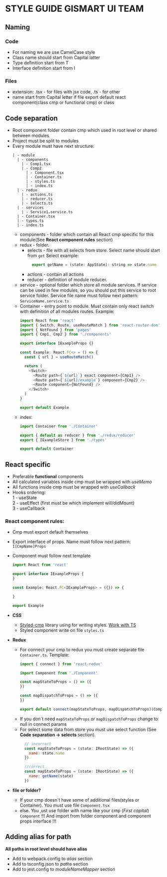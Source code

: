 # STYLE GUIDE GISMART UI TEAM

## Naming

  ### Code  
  * For naming we are use CamelCase style
  * Class name should start from Capital latter
  * Type definition start from T  
  * Interface definition start from I  
  ### Files  
  * extension: .tsx - for files with jsx code, .ts - for other
  * name start from Capital letter if file export default react component(class cmp or functional cmp) or class 

## Code separation
* Root component folder contain cmp which used in root level or shared between modules
* Project must be split to modules
* Every module must have next structure:  
    ```
    | - module
      | - components
        | - Comp1.tsx
        | - Comp2
          | - Component.tsx  
          | - Container.ts  
          | - styles.ts  
          | - index.ts  
      | - redux
        | - actions.ts
        | - reducer.ts
        | - selects.ts
      | - services
        | - Service1.service.ts
      | - Container.tsx
      | - types.ts
      | - index.ts
    ```
  * components - folder which contain all React cmp specific for this module(See **React component rules** section)
  * redux - folder.
    * selects - file with all selects from store. Select name should start from `get` Select example:  
      ```javascript
        export getName = (state: AppState): string => state.name
      ```
    * actions - contain all actions
    * reducer - definition of module reducer.
  * service - optional folder which store all module services. If service can be used in few modules, so you should put this service to root service folder. Service file name must follow next pattern: `ServiceName.service.ts`
  * Container - entry point to module. Must contain only react switch with definition of all modules routes. Example:  
    ```javascript
    import React from 'react'
    import { Switch, Route, useRouteMatch } from 'react-router-dom'
    import { NotFound } from 'pages'
    import { Cmp1, Cmp2 } from './components'

    export interface IExampleProps {}

    const Example: React.FC<> = () => {
      const { url } = useRouteMatch()

      return (
        <Switch>
          <Route path={`${url}`} exact component={Cmp1} />
          <Route path={`${url}/example`} component={Cmp2} />
          <Route component={NotFound} />
        </Switch>
      )
    }

    export default Example
    ```
  * index:  
    ```javascript
    import Container from './Container'

    export { default as reducer } from './redux/reducer'
    export { IExampleStore } from './types'

    export default Container
    ```
  

## React specific
* Preferable **functional** components
* All calculated variables inside cmp must be wrapped with *useMemo*   
* All functions inside cmp must be wrapped with *useCallback*   
* Hooks ordering:  
1 - useState  
2 - useEffect (first must be which implement will/didMount)  
3 - useCallback  
  

### React component rules:
* Cmp must export default themselves
* Export interface of props. Name must follow next pattern: `I[CmpName]Props`
* Component must follow next template  
  ```javascript
  import React from 'react'

  export interface IExampleProps {
  }

  const Example: React.FC<IExampleProps> = ({}) => {

  }

  export Example
  ```
* **CSS**  
  * [Styled-cmp](https://styled-components.com/) library using for writing styles. [Work with TS](https://styled-components.com/docs/api#typescript)  
  * Styled component write on file `styles.ts`  
* **Redux**  
  * For connect your cmp to redux you must create separate file `Container.ts`. Template:  
    ```javascript
    import { connect } from 'react-redux'

    import Component from './Component'

    const mapStateToProps = () => ({
    })

    const mapDispatchToProps = () => ({
    })

    export default connect(mapStateToProps, mapDispatchToProps)(Component)
    ```
  * If you don\`t need `mapStateToProps` or `mapDispatchToProps` change to null in connect params
  * For select some data from store you must use select function (See **Code separation -> selects** section).  
    ```javascript
      // incorrect
      const mapStateToProps = (state: IRootState) => ({
        name: state.name
      })

      //correct
      const mapStateToProps = (state: IRootState) => ({
        name: getName(state)
      })
    ```
  
* **file or folder?**
  * If your cmp doesn\`t have some of additional files(styles or Container). You must use file `Component.tsx`
  * else. You ,ust use folder with name like your cmp (*First capital*) `Component`
    !!! And import from folder component and component props interface !!!


## Adding alias for path  
  
**All paths in root level should have alias**  
  
* Add to webpack.config to *alias* section  
* Add to tsconfig.json to *paths* section  
* Add to jest.config to *moduleNameMapper* section  
